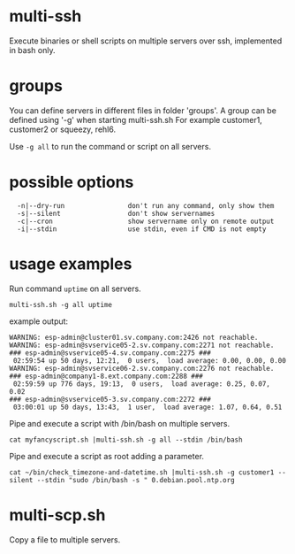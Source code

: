 multi-ssh
=========

Execute binaries or shell scripts on multiple servers over ssh,
implemented in bash only.

groups
======

You can define servers in different files in folder 'groups'. A group can be defined using '-g' when starting multi-ssh.sh
For example customer1, customer2 or squeezy, rehl6.

Use `-g all` to run the command or script on all servers.

possible options
================

```
  -n|--dry-run                don't run any command, only show them
  -s|--silent                 don't show servernames
  -c|--cron                   show servername only on remote output
  -i|--stdin                  use stdin, even if CMD is not empty
```

usage examples
==============

Run command `uptime` on all servers.
```
multi-ssh.sh -g all uptime
```
example output:
```
WARNING: esp-admin@cluster01.sv.company.com:2426 not reachable.
WARNING: esp-admin@svservice05-2.sv.company.com:2271 not reachable.
### esp-admin@svservice05-4.sv.company.com:2275 ###
 02:59:54 up 50 days, 12:21,  0 users,  load average: 0.00, 0.00, 0.00
WARNING: esp-admin@svservice06-2.sv.company.com:2276 not reachable.
### esp-admin@company1-8.ext.company.com:2288 ###
 02:59:59 up 776 days, 19:13,  0 users,  load average: 0.25, 0.07, 0.02
### esp-admin@svservice05-3.sv.company.com:2272 ###
 03:00:01 up 50 days, 13:43,  1 user,  load average: 1.07, 0.64, 0.51
```

Pipe and execute a script with /bin/bash on multiple servers.
```
cat myfancyscript.sh |multi-ssh.sh -g all --stdin /bin/bash
```

Pipe and execute a script as root adding a parameter.
```
cat ~/bin/check_timezone-and-datetime.sh |multi-ssh.sh -g customer1 --silent --stdin "sudo /bin/bash -s " 0.debian.pool.ntp.org
```

multi-scp.sh
============

Copy a file to multiple servers.
